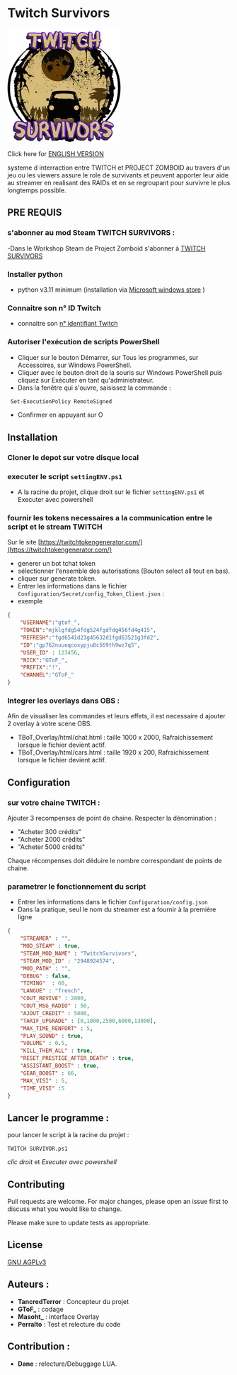 # Twitch Survivors

![Twitch Survivors Logo](TBoT-PZ/TwitchSurvivors/Contents/mods/TwitchSurvivors/logo.png?raw=true)

Click here for [ENGLISH VERSION](Readme.English.md)

systeme d interraction entre TWITCH et PROJECT ZOMBOID au travers d'un jeu ou les viewers assure le role de survivants et peuvent apporter leur aide au streamer en realisant des RAIDs et en se regroupant pour survivre le plus longtemps possible.

## PRE REQUIS

### s'abonner au  mod Steam TWITCH SURVIVORS :

-Dans le Workshop Steam de Project Zomboid s'abonner à [TWITCH SURVIVORS](https://steamcommunity.com/sharedfiles/filedetails/?id=2948924574&searchtext=twitch+survivors)

### Installer python

- python v3.11  minimum (installation via [Microsoft windows store](https://apps.microsoft.com/store/detail/python-311/9NRWMJP3717K) )

### Connaitre son n° ID Twitch

- connaitre son [n° identifiant Twitch](https://streamscharts.com/tools/convert-username)

### Autoriser l'exécution de scripts PowerShell

- Cliquer sur le bouton Démarrer, sur Tous les programmes, sur Accessoires, sur Windows PowerShell.
- Cliquer avec le bouton droit de la souris sur Windows PowerShell puis cliquez sur Exécuter en tant qu'administrateur.
- Dans la fenêtre qui s'ouvre, saisissez la commande :

```bash
 Set-ExecutionPolicy RemoteSigned
```

- Confirmer en appuyant sur O

## Installation

### Cloner le depot sur votre disque local

### executer le script `settingENV.ps1`

- A la racine du projet, clique droit sur le fichier `settingENV.ps1` et Executer avec powershell

### fournir les tokens necessaires a la communication entre le script et le stream TWITCH

 Sur le site [https://twitchtokengenerator.com/](https://twitchtokengenerator.com/)

- generer un bot tchat token
- sélectionner l'ensemble des autorisations  (Bouton select all tout en bas).
- cliquer sur generate token.
- Entrer les informations dans le fichier `Configuration/Secret/config_Token_Client.json` :
- exemple

```json
{
    "USERNAME":"gtof_",
    "TOKEN":"mjklgfdg54fdg524fgdfdg456fd4g415",
    "REFRESH":"fgd6541d23g45632d1fgd63521g3fd2",
    "ID":"gp762nuuoqcoxypju8c569th9wz7q5",
    "USER_ID" : 123456,
    "NICK":"GToF_",
    "PREFIX":"!",
    "CHANNEL":"GToF_"
}
```

### Integrer les overlays dans OBS :

 Afin de visualiser les commandes et leurs effets, il est necessaire d ajouter 2 overlay à  votre scene OBS.

- TBoT_Overlay/html/chat.html : taille 1000 x 2000, Rafraichissement lorsque le fichier devient actif.
- TBoT_Overlay/html/cars.html : taille 1920 x 200, Rafraichissement lorsque le fichier devient actif.

## Configuration

### sur votre chaine TWITCH :

Ajouter 3 recompenses de point de chaine. Respecter la dénomination :

- "Acheter 300 crédits"
- "Acheter 2000 crédits"
- "Acheter 5000 crédits"

Chaque récompenses doit déduire le nombre correspondant de points de chaine.

### parametrer le fonctionnement du script

- Entrer les informations dans le fichier `Configuration/config.json`
- Dans la pratique, seul le nom du streamer est a fournir à la première ligne

```json
{
    "STREAMER" : "",
    "MOD_STEAM" : true,
    "STEAM_MOD_NAME" : "TwitchSurvivors",
    "STEAM_MOD_ID" : "2948924574",
    "MOD_PATH" : "",
    "DEBUG" : false,
    "TIMING"  : 60,
    "LANGUE" : "french",
    "COUT_REVIVE" : 2000,
    "COUT_MSG_RADIO" : 50,
    "AJOUT_CREDIT" : 5000,
    "TARIF_UPGRADE" : [0,1000,2500,6000,13000],
    "MAX_TIME_RENFORT" : 5,
    "PLAY_SOUND" : true,
    "VOLUME" : 0.5,
    "KILL_THEM_ALL" : true,
    "RESET_PRESTIGE_AFTER_DEATH" : true,
    "ASSISTANT_BOOST" : true,
    "GEAR_BOOST" : 66,
    "MAX_VISI" : 5,
    "TIME_VISI" :5
}
```

## Lancer le programme :

pour lancer le script à la racine du projet :

```
TWITCH SURVIVOR.ps1
```

*clic droit* et *Executer avec powershell*

## Contributing

Pull requests are welcome. For major changes, please open an issue first
to discuss what you would like to change.

Please make sure to update tests as appropriate.

## License

[GNU AGPLv3](https://choosealicense.com/licenses/agpl-3.0/)

## Auteurs :

- **TancredTerror** : Concepteur du projet
- **GToF_** : codage
- **Masoht_** : interface Overlay
- **Perralto** : Test et relecture du code

## Contribution :

- **Dane** : relecture/Debuggage LUA.
